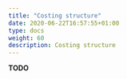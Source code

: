 ```yaml
---
title: "Costing structure"
date: 2020-06-22T16:57:55+01:00
type: docs
weight: 60
description: Costing structure
---
```

**TODO**